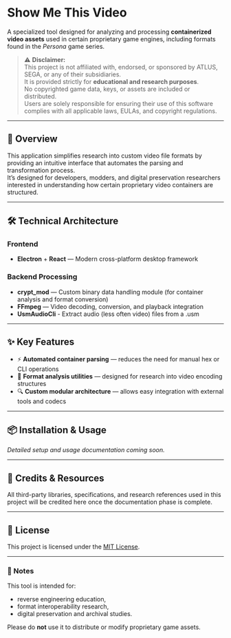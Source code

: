 # Show Me This Video

A specialized tool designed for analyzing and processing **containerized video assets** used in certain proprietary game engines, including formats found in the *Persona* game series.

> ⚠️ **Disclaimer:**  
> This project is not affiliated with, endorsed, or sponsored by ATLUS, SEGA, or any of their subsidiaries.  
> It is provided strictly for **educational and research purposes**.  
> No copyrighted game data, keys, or assets are included or distributed.  
> Users are solely responsible for ensuring their use of this software complies with all applicable laws, EULAs, and copyright regulations.

---

## 🚀 Overview

This application simplifies research into custom video file formats by providing an intuitive interface that automates the parsing and transformation process.  
It’s designed for developers, modders, and digital preservation researchers interested in understanding how certain proprietary video containers are structured.

---

## 🛠️ Technical Architecture

### Frontend
- **Electron** + **React** — Modern cross-platform desktop framework

### Backend Processing
- **crypt_mod** — Custom binary data handling module (for container analysis and format conversion)
- **FFmpeg** — Video decoding, conversion, and playback integration
- **UsmAudioCli** - Extract audio (less often video) files from a .usm

---

## ✨ Key Features

- ⚡ **Automated container parsing** — reduces the need for manual hex or CLI operations
- 🔧 **Format analysis utilities** — designed for research into video encoding structures
- 🔍 **Custom modular architecture** — allows easy integration with external tools and codecs

---

## 📦 Installation & Usage

*Detailed setup and usage documentation coming soon.*

---

## 🔗 Credits & Resources

All third-party libraries, specifications, and research references used in this project will be credited here once the documentation phase is complete.

---

## 📜 License

This project is licensed under the [MIT License](./LICENSE).

---

### 🧠 Notes

This tool is intended for:
- reverse engineering education,
- format interoperability research,
- digital preservation and archival studies.

Please do **not** use it to distribute or modify proprietary game assets.
